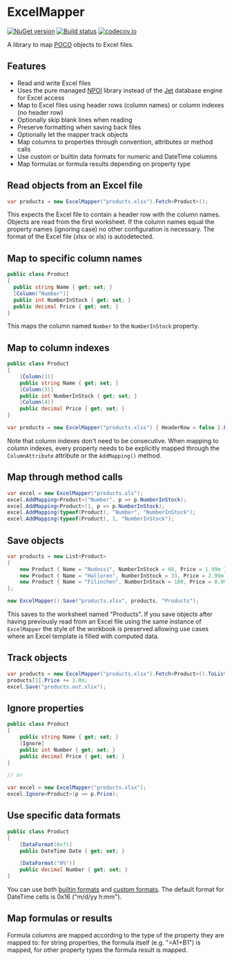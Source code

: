 # ExcelMapper

[![NuGet version](https://badge.fury.io/nu/ExcelMapper.svg)](http://badge.fury.io/nu/ExcelMapper)
[![Build status](https://ci.appveyor.com/api/projects/status/tyyg8905i24qv9pg/branch/master?svg=true)](https://ci.appveyor.com/project/mganss/excelmapper/branch/master)
[![codecov.io](https://codecov.io/github/mganss/ExcelMapper/coverage.svg?branch=master)](https://codecov.io/github/mganss/ExcelMapper?branch=master)

A library to map [POCO](https://en.wikipedia.org/wiki/Plain_Old_CLR_Object) objects to Excel files.

## Features

* Read and write Excel files
* Uses the pure managed [NPOI](https://github.com/tonyqus/npoi) library instead of the [Jet](https://en.wikipedia.org/wiki/Microsoft_Jet_Database_Engine) database engine for Excel access
* Map to Excel files using header rows (column names) or column indexes (no header row)
* Optionally skip blank lines when reading
* Preserve formatting when saving back files
* Optionally let the mapper track objects
* Map columns to properties through convention, attributes or method calls
* Use custom or builtin data formats for numeric and DateTime columns
* Map formulas or formula results depending on property type

## Read objects from an Excel file

```C#
var products = new ExcelMapper("products.xlsx").Fetch<Product>();
```

This expects the Excel file to contain a header row with the column names. Objects are read from the first worksheet. If the column names equal the property names (ignoring case) no other configuration is necessary. The format of the Excel file (xlsx or xls) is autodetected.

## Map to specific column names

```C#
public class Product
{
  public string Name { get; set; }
  [Column("Number")]
  public int NumberInStock { get; set; }
  public decimal Price { get; set; }
}
```

This maps the column named `Number` to the `NumberInStock` property.

## Map to column indexes

```C#
public class Product
{
    [Column(1)]
    public string Name { get; set; }
    [Column(3)]
    public int NumberInStock { get; set; }
    [Column(4)]
    public decimal Price { get; set; }
}

var products = new ExcelMapper("products.xlsx") { HeaderRow = false }.Fetch<Product>();
```

Note that column indexes don't need to be consecutive. When mapping to column indexes, every property needs to be explicitly mapped through the `ColumnAttribute` attribute or the `AddMapping()` method.

## Map through method calls

```C#
var excel = new ExcelMapper("products.xls");
excel.AddMapping<Product>("Number", p => p.NumberInStock);
excel.AddMapping<Product>(1, p => p.NumberInStock);
excel.AddMapping(typeof(Product), "Number", "NumberInStock");
excel.AddMapping(typeof(Product), 1, "NumberInStock");
```

## Save objects

```C#
var products = new List<Product>
{
    new Product { Name = "Nudossi", NumberInStock = 60, Price = 1.99m },
    new Product { Name = "Halloren", NumberInStock = 33, Price = 2.99m },
    new Product { Name = "Filinchen", NumberInStock = 100, Price = 0.99m },
};

new ExcelMapper().Save("products.xlsx", products, "Products");
```

This saves to the worksheet named "Products". If you save objects after having previously read from an Excel file using the same instance of `ExcelMapper` the style of the workbook is preserved allowing use cases where an Excel template is filled with computed data.

## Track objects

```C#
var products = new ExcelMapper("products.xlsx").Fetch<Product>().ToList();
products[1].Price += 1.0m;
excel.Save("products.out.xlsx");
```

## Ignore properties

```C#
public class Product
{
    public string Name { get; set; }
    [Ignore]
    public int Number { get; set; }
    public decimal Price { get; set; }
}

// or

var excel = new ExcelMapper("products.xlsx");
excel.Ignore<Product>(p => p.Price);
```

## Use specific data formats

```C#
public class Product
{
    [DataFormat(0xf)]
    public DateTime Date { get; set; }

    [DataFormat("0%")]
    public decimal Number { get; set; }
}
```

You can use both [builtin formats](https://poi.apache.org/apidocs/org/apache/poi/ss/usermodel/BuiltinFormats.html) and [custom formats](https://support.office.com/en-nz/article/Create-or-delete-a-custom-number-format-78f2a361-936b-4c03-8772-09fab54be7f4). The default format for DateTime cells is 0x16 ("m/d/yy h:mm").

## Map formulas or results

Formula columns are mapped according to the type of the property they are mapped to: for string properties, the formula itself (e.g. "=A1+B1") is mapped, for other property types the formula result is mapped.

